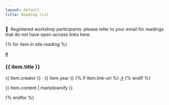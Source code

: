 ```yaml
---
layout: default
title: Reading list
---
```


<p class='bulletin'>📢&nbsp;&nbsp;Registered workshop participants: please refer to your email for readings that do not have open-access links here.</p>

{% for item in site.reading %}
<div class="item-heading">

  <span class="item-anchor">
    <a href="#{{ item.title | slugify }}">#</a>
  </span>
  <h3 id="{{ item.title | slugify }}">{{ item.title }}</h3>
  <span class="item-meta">
    {{ item.creator }}&nbsp;·&nbsp;{{ item.year }}
    {% if item.link-url %}
    <a href="{{ item.link-url }}" target="_blank" class="item-link">↗</a>
    {% endif %}
  </span>

</div>

{{ item.content | markdownify }}

{% endfor %}
